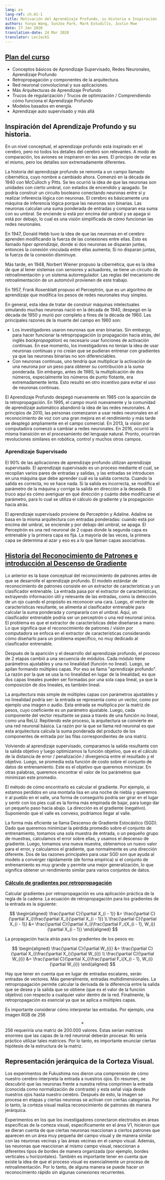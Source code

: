 ```yaml
---
lang: es
lang-ref: ch.01-1
title: Motivación del Aprendizaje Profundo, su Historia e Inspiración
authors: Yunya Wang, SunJoo Park, Mark Estudillo, Justin Mae
date: 27 Jan 2020
translation-date: 24 Mar 2020
translator: LecJackS
---
```


<!-- 
-->
## [Plan del curso](https://www.youtube.com/watch?v=0bMe_vCZo30&t=217s)

<!-- 
- Basics of Supervised Learning, Neural Nets, Deep Learning
- Backpropagation and architectural components
- Convolutional neural network and its applications
- More Deep Learning Architectures
- Regularization Tricks / Optimization Tricks / Understanding how Deep Learning works
- Energy-based models
- Self-supervised learning and beyond
-->
- Conceptos básicos de Aprendizaje Supervisado, Redes Neuronales, Aprendizaje Profundo
- Retropropagación y componentes de la arquitectura.
- Red neuronal convolucional y sus aplicaciones.
- Más Arquitecturas de Aprendizaje Profundo
- Trucos de regularización / Trucos de optimización / Comprendiendo cómo funciona el Aprendizaje Profundo
- Modelos basados en energía.
- Aprendizaje auto supervisado y más allá

<!-- Inspiration of Deep Learning and its history
-->
## Inspiración del Aprendizaje Profundo y su historia.

<!-- On a conceptual level, deep learning is inspired by the brain but not all of the brain's details are relevant. For a comparison, aeroplanes were inspired by birds. The principle of flying is the same but the details are extremely different.
-->
En un nivel conceptual, el aprendizaje profundo está inspirado en el cerebro, pero no todos los detalles del cerebro son relevantes. A modo de comparación, los aviones se inspiraron en las aves. El principio de volar es el mismo, pero los detalles son extremadamente diferentes.

<!-- The history of deep learning goes back to a field which changed its name now to cybernetics. It started in the 1940s with McCulloch and Pitts. They came up with the idea that neurons are threshold units with on and off states. You could build a Boolean circuit by connecting neurons with each other and conduct logical inference with neurons. The brain is basically a logical inference machine because neurons are binary. Neurons compute a weighted sum of inputs and compare that sum to its threshold. It turns on if it's above the threshold and turns off if it's below, which is a simplified view of how neural networks work.
-->
La historia del aprendizaje profundo se remonta a un campo llamado cibernética, cuyo nombre a cambiado ahora. Comenzó en la década de 1940 con McCulloch y Pitts. Se les ocurrió la idea de que las neuronas son unidades con cierto umbral, con estados de encendido y apagado. Se podría construir un circuito booleano conectando neuronas entre sí y realizar inferencia lógica con neuronas. El cerebro es básicamente una máquina de inferencia lógica porque las neuronas son binarias. Las neuronas calculan una suma ponderada de entradas y comparan esa suma con su umbral. Se enciende si está por encima del umbral y se apaga si está por debajo, lo cual es una visión simplificada de cómo funcionan las redes neuronales.

<!-- In 1947, Donald Hebb had the idea that neurons in the brain learn by modifying the strength of the connections between neurons. This is called hyper learning, where if two neurons are fired together, then the connection linked between them increases; if they don't fire together, then the connection decreases.
-->
En 1947, Donald Hebb tuvo la idea de que las neuronas en el cerebro aprenden modificando la fuerza de las conexiones entre ellas. Esto es llamado *hiper aprendizaje*, donde si dos neuronas se disparan juntas, entonces la conexión vinculada entre ellas aumenta; Si no disparan juntas, la fuerza de la conexión disminuye.

<!-- Later in 1948, cybernetics were proposed by Norbert Wiener, which is the idea that by having systems with sensors and actuators, you have a feedback loop and a self-regulatory system. The rules of the feedback mechanism of a car all come from this work.
-->
Más tarde, en 1948, Norbert Wiener propuso la cibernética, que es la idea de que al tener sistemas con sensores y actuadores, se tiene un circuito de retroalimentación y un sistema autorregulador. Las reglas del mecanismo de retroalimentación de un automóvil provienen de este trabajo.

<!-- In 1957, Frank Rosenblatt proposed the Perceptron, which is a learning algorithm that modifies the weights of very simple neural nets.
-->
En 1957, Frank Rosenblatt propuso el Perceptrón, que es un algoritmo de aprendizaje que modifica los pesos de redes neuronales muy simples.

<!-- Overall, this idea of trying to build intellectual machines by simulating lots of neurons was born in 1940s, took off in 1950s, and completely died in late 1960s. The main reasons for the field dying off in 1960 are:
-->
En general, esta idea de tratar de construir máquinas intelectuales simulando muchas neuronas nació en la década de 1940, despegó en la década de 1950 y murió por completo a fines de la década de 1960. Las principales razones de la muerte del campo en 1960 son:

<!-- - The researchers used neurons that were binary. However, the way to get backpropagation to work is to use activation functions that are continuous. At that time, researchers didn't have the idea of using continuous neurons and they didn't think they can train with gradients because binary neurons are not differential.
- With continuous neurons, one would have to multiply the activation of a neuron by a weight to get a contribution to the weighted sum. However, before 1980, the multiplication of two numbers, especially floating-point numbers, were extremely slow. This resulted in another incentive to avoid using continuous neurons.
-->
- Los investigadores usaron neuronas que eran binarias. Sin embargo, para hacer funcionar la retropropagación (o propagación hacia atrás, del inglés *backpropagation*) es necesario usar funciones de activación continuas. En ese momento, los investigadores no tenían la idea de usar neuronas continuas y no creían que se pudieran entrenar con gradientes ya que las neuronas binarias no son diferenciables.
- Con neuronas continuas, uno tendría que multiplicar la activación de una neurona por un peso para obtener su contribución a la suma ponderada. Sin embargo, antes de 1980, la multiplicación de dos números, especialmente los números de punto flotante, era extremadamente lenta. Esto resultó en otro incentivo para evitar el uso de neuronas continuas.

<!-- Deep Learning took off again in 1985 with the emergence of backpropagation. In 1995, the field died again and the machine learning community abandoned the idea of neural nets. In early 2010, people start using neuron nets in speech recognition with huge performance improvement and later it became widely deployed in the commercial field. In 2013, computer vision started to switch to neuron nets. In 2016, the same transition occurred in natural language processing. Soon, similar revolutions will occur in robotics, control, and many other fields.
-->
El Aprendizaje Profundo despegó nuevamente en 1985 con la aparición de la retropropagación. En 1995, el campo murió nuevamente y la comunidad de aprendizaje automático abandonó la idea de las redes neuronales. A principios de 2010, las personas comenzaron a usar redes neuronales en el reconocimiento de voz con una gran mejora en el rendimiento y más tarde se desplegó ampliamente en el campo comercial. En 2013, la visión por computadora comenzó a cambiar a redes neuronales. En 2016, ocurrió la misma transición en el procesamiento del lenguaje natural. Pronto, ocurrirán revoluciones similares en robótica, control y muchos otros campos.

<!-- 
-->
### Aprendizaje Supervisado

<!-- $90\%$ of deep learning applications use supervised learning. Supervised learning is a process by which, you collect a bunch of pairs of inputs and outputs, and the inputs are feed into a machine to learn the correct output. When the output is correct, you don't do anything. If the output is wrong, you tweak the parameter of the machine and correct the output toward the one you want. The trick here is how you figure out which direction and how much you tweak the parameter and this goes back to gradient calculation and backpropagation.
-->
El $90\%$ de las aplicaciones de aprendizaje profundo utilizan aprendizaje supervisado. El aprendizaje supervisado es un proceso mediante el cual, se recopilan varios pares de entradas y salidas, y las entradas se introducen en una máquina que debe aprender cuál es la salida correcta. Cuando la salida es correcta, no se hace nada. Si la salida es incorrecta, se modifica el parámetro de la máquina y corrige la salida en dirección a la deseada. El truco aquí es cómo averiguar en qué dirección y cuánto debe modificarse el parámetro, para lo cual se utiliza el cálculo de gradiente y la propagación hacia atrás.

<!-- Supervised learning stems from Perceptron and Adaline. The Adaline is based on the same architecture with weighted inputs; when it is above the threshold, it turns on and below the threshold, it turns off. The Perceptron is a 2-layer neuron net where the second layer is trainable and the first layer is fixed. Most of the time, the first layer is determined randomly and that's what they call associative layers.
-->
El aprendizaje supervisado proviene de Perceptrón y Adaline. Adaline se basa en la misma arquitectura con entradas ponderadas: cuando está por encima del umbral, se enciende y por debajo del umbral, se apaga. El Perceptrón es una red neuronal de 2 capas donde la segunda capa es entrenable y la primera capa es fija. La mayoría de las veces, la primera capa se determina al azar y eso es a lo que llaman capas asociativas.

<!-- History of Pattern Recognition and introduction to Gradient Descent
-->
## [Historia del Reconocimiento de Patrones e introducción al Descenso de Gradiente](https://www.youtube.com/watch?v=0bMe_vCZo30&t=1461s)

<!-- The foregoing is the conceptual basis of pattern recognition before deep learning developed. The standard model of pattern recognition consists of feature extractor and trainable classifier. Input goes into the feature extractor, extracting relevant useful characteristics of inputs such as detecting an eye when the purpose is recognizing the face. Then, the vector of features is fed to the trainable classifier for computing weighted sum and comparing it with the threshold. Here, a trainable classifier could be a perceptron or single neural network. The problem is feature extractor should be engineered by hand. Which means, pattern recognition/computer vision focus on feature extractor considering how to design it for a particular problem, not much devoted to a trainable classifier.
-->
Lo anterior es la base conceptual del reconocimiento de patrones antes de que se desarrolle el aprendizaje profundo. El modelo estándar de reconocimiento de patrones consiste en un extractor de características y un clasificador entrenable. La entrada pasa por el extractor de características, extrayendo información útil y relevante de las entradas, como la detección de un ojo cuando el propósito es reconocer una cara. Luego, el vector de características resultante, se alimenta al clasificador entrenable para calcular la suma ponderada y compararla con el umbral. Aquí, un clasificador entrenable podría ser un perceptrón o una red neuronal única. El problema es que el extractor de características debe diseñarse a mano. Lo que significa que el reconocimiento de patrones / visión por computadora se enfoca en el extractor de características considerando cómo diseñarlo para un problema específico, no muy dedicado al clasificador entrenable.

<!-- After the emergence and development of deep learning, the 2-stage process changed to the sequences of modules. Each module has tunable parameters and nonlinearity. Then, stack them making multiple layers. This is why it is called “deep learning”. The reason why using nonlinearity rather than linearity is that two linear layers could be one linear layer since the composition of two linear is linear.
-->
Después de la aparición y el desarrollo del aprendizaje profundo, el proceso de 2 etapas cambió a una secuencia de módulos. Cada módulo tiene parámetros ajustables y una no linealidad (función no lineal). Luego, se apilan formando múltiples capas. Por eso se llama "aprendizaje profundo". La razón por la que se usa la no linealidad en lugar de la linealidad, es que dos capas lineales pueden ser formadas por una sola capa lineal, ya que la composición de dos lineales, es también lineal.

<!-- The simplest multi-layer architecture with tunable parameters and nonlinearity could be: input is represented as a vector such as an image or audio. This input is multiplied by the weight matrix which coefficient is a tunable parameter. Then, every component of the result vector is passed through a nonlinear function such as ReLU. Repeating this process, it becomes a basic neural network. The reason why it is called a neural network is that this architecture calculates the weighted sum of components of input by corresponding rows of a matrix.
-->
La arquitectura más simple de múltiples capas con parámetros ajustables y no linealidad podría ser: la entrada se representa como un vector, como por ejemplo una imagen o audio. Esta entrada se multiplica por la matriz de pesos, cuyo coeficiente es un parámetro ajustable. Luego, cada componente del vector resultante se pasa a través de una función no lineal, como una ReLU. Repitiendo este proceso, la arquitectura se convierte en una red neuronal básica. La razón por la que se llama red neuronal es que esta arquitectura calcula la suma ponderada del producto de los componentes de entrada por las filas correspondientes de una matriz.

<!-- Back to the point of supervised learning, we are comparing the resulting output with target output then optimize the objective function which is loss computing distance/penalty/divergence between the result and target. Then, average this cost function over the training set. This is the goal we want to minimize. In other words, we want to find the value of the parameters that minimize this average.
-->
Volviendo al aprendizaje supervisado, comparamos la salida resultante con la salida objetivo y luego optimizamos la función objetivo, que es el cálculo de la distancia de error / penalización / divergencia entre el resultado y el objetivo. Luego, se promedia esta función de costo sobre el conjunto de datos de entrenamiento. Este es el objetivo que queremos minimizar. En otras palabras, queremos encontrar el valor de los parámetros que minimizan este promedio.

<!-- The method of how to find it is computing gradient. For example, if we are lost in a smooth mountain at foggy night and want to go to the village in the valley. One way could be turning around and seeing which way the steepest way is to go down then take a small step down. The direction is (negative) gradient. With the assumption that the valley is convex, we could reach the valley.
-->
El método de cómo encontrarlo es calcular el gradiente. Por ejemplo, si estamos perdidos en una montaña lisa en una noche de niebla y queremos ir al pueblo en el valle, una forma de conseguirlo podría ser girar en el lugar y sentir con los pies cuál es la forma más empinada de bajar, para luego dar un pequeño paso hacia abajo. La dirección es el gradiente (negativo). Suponiendo que el valle es convexo, podríamos llegar al valle.

<!-- The more efficient way is called Stochastic Gradient Descent (SGD). Since we want to minimize average loss over the training set, we take one sample or small group of samples and calculate the error, then use gradient descent. Then, we take a new sample and get a new value for the error, then get the gradient which is a different direction normally. Two of the main reasons for using SGD are that it helps a model to converge fast empirically if the training set is very large and it enables better generalization, which means getting similar performance on various sets of data.
-->
La forma más eficiente se llama Descenso de Gradiente Estocástico (SGD). Dado que queremos minimizar la pérdida promedio sobre el conjunto de entrenamiento, tomamos una sola muestra de entrada, o un pequeño grupo de muestras, calculamos el error sobre ellas, y usamos el descenso de gradiente. Luego, tomamos una nueva muestra, obtenemos un nuevo valor para el error, y calculamos el gradiente, que normalmente es una dirección diferente. Dos de las razones principales para usar SGD son que ayuda al modelo a converger rápidamente (de forma empírica) si el conjunto de entrenamiento es muy grande y permite una mejor generalización, lo que significa obtener un rendimiento similar para varios conjuntos de datos.

<!-- Computing gradients by backpropagation
-->
### [Cálculo de gradientes por retropropagación](https://www.youtube.com/watch?v=0bMe_vCZo30&t=2336s)

<!-- Computing gradients by backpropagation is a practical application of the chain rule. The backpropagation equation for the input gradients is as follows:
-->
Calcular gradientes por retropropagación es una aplicación práctica de la regla de la cadena. La ecuación de retropropagación para los gradientes de la entrada es la siguiente:

$$
\begin{aligned}
\frac{\partial C}{\partial X_{i - 1}} &= \frac{\partial C}{\partial X_i}\frac{\partial X_i}{\partial X_{i - 1}} \\
\frac{\partial C}{\partial X_{i - 1}} &= \frac{\partial C}{\partial X_i}\frac{\partial F_i(X_{i - 1}, W_i)}{\partial X_{i - 1}}
\end{aligned}
$$

<!-- The backpropagation for weight gradients is as follows:
-->
La propagación hacia atrás para los gradientes de los pesos es:

$$
\begin{aligned}
\frac{\partial C}{\partial W_{i}} &= \frac{\partial C}{\partial X_i}\frac{\partial X_i}{\partial W_{i}} \\
\frac{\partial C}{\partial W_{i}} &= \frac{\partial C}{\partial X_i}\frac{\partial F_i(X_{i - 1}, W_i)}{\partial W_{i}}
\end{aligned}
$$

<!-- Note that instead of scalar inputs, they will be vector inputs. More generally, multi-dimensional inputs. Backpropagation allows you to compute the derivative of the difference of the output you want and the output you get (which is the value of the objective function) with respect to any value inside the network. Finally, backpropagation is essential as it applies to multiple layers.
-->
Hay que tener en cuenta que en lugar de entradas escalares, serán entradas de vectores. Más generalmente, entradas multidimensionales. La retropropagación permite calcular la derivada de la diferencia entre la salida que se desea y la salida que se obtiene (que es el valor de la función objetivo) con respecto a cualquier valor dentro de la red. Finalmente, la retropropagación es esencial ya que se aplica a múltiples capas.

<!-- It is important to consider how to interpret inputs. For example, an image of 256$$\times$$256 would require a 200,000 valued matrix. These would be huge matrices that the neural network layers will need to handle. It would be impractical to utilize such matrices. Therefore, it is important to make hypothesis of the structure of the matrix.
-->
Es importante considerar cómo interpretar las entradas. Por ejemplo, una imagen RGB de 256$$\times$$256 requeriría una matriz de 200.000 valores. Estas serían matrices enormes que las capas de la red neuronal deberán procesar. No sería práctico utilizar tales matrices. Por lo tanto, es importante enunciar ciertas hipótesis de la estructura de la matriz.


<!-- Hierarchical representation of the Visual Cortex
-->
## Representación jerárquica de la Corteza Visual.

<!-- Experiments by Fukushima gave us an understanding of how our brain interprets the input to our eyes. In summary, it was discovered that neurons in front of our retina compress the input (known as contrast normalization) and the signal travels from our eyes to our brain. After this, the image gets processed in stages and certain neurons get activated for certain categories. Hence, the visual cortex does pattern recognition in a hierarchical manner.
-->
Los experimentos de Fukushima nos dieron una comprensión de cómo nuestro cerebro interpreta la entrada a nuestros ojos. En resumen, se descubrió que las neuronas frente a nuestra retina comprimen la entrada (conocida como normalización de contraste) y esta señal viaja desde nuestros ojos hasta nuestro cerebro. Después de esto, la imagen se procesa en etapas y ciertas neuronas se activan con ciertas categorías. Por lo tanto, la corteza visual realiza reconocimiento de patrones de manera jerárquica.

<!-- Experiments in which researchers poked electrodes in specific areas of the visual cortex, specifically the V1 area made researchers realize that certain neurons react to motifs that appear in a very small area in a visual field and similarly with neighbouring neurons and neighbouring areas in the visual field. Additionally, neurons that react to the same visual field, react to different types of edges in an organized manner (e.g. vertical or horizontal edges). It is also important to note that there's also the idea that the visual process is essentially a feed forward process. Hence, somehow fast recognition can be done without some recurrent connections.
-->
Experimentos en los que los investigadores conectaron electrodos en áreas específicas de la corteza visual, específicamente en el área V1, hicieron que se dieran cuenta de que ciertas neuronas reaccionan a ciertos patrones que aparecen en un área muy pequeña del campo visual y de manera similar con las neuronas vecinas y las áreas vecinas en el campo visual. Además, las neuronas que reaccionan al mismo campo visual, reaccionan a diferentes tipos de bordes de manera organizada (por ejemplo, bordes verticales u horizontales). También es importante tener en cuenta que existe la idea de que el proceso visual es esencialmente un proceso de retroalimentación. Por lo tanto, de alguna manera se puede hacer un reconocimiento rápido sin algunas conexiones recurrentes.